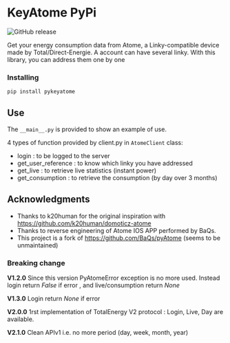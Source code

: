 # KeyAtome PyPi
![GitHub release](https://img.shields.io/github/release/jugla/pyKeyAtome)

Get your energy consumption data from Atome, a Linky-compatible device made by Total/Direct-Energie.
A account can have several linky. With this library, you can address them one by one

### Installing
```
pip install pykeyatome
```

## Use
The `__main__.py` is provided to show an example of use.

4 types of function provided by client.py in `AtomeClient` class:
- login : to be logged to the server
- get_user_reference : to know which linky you have addressed 
- get_live : to retrieve live statistics (instant power)
- get_consumption : to retrieve the consumption (by day over 3 months)

## Acknowledgments
* Thanks to k20human for the original inspiration with https://github.com/k20human/domoticz-atome
* Thanks to reverse engineering of Atome IOS APP performed by BaQs.
* This project is a fork of https://github.com/BaQs/pyAtome (seems to be unmaintained)

### Breaking change
**V1.2.0** Since this version PyAtomeError exception is no more used. Instead login return *False* if error , and live/consumption return *None*

**V1.3.0** Login return *None* if error

**V2.0.0** 1rst implementation of TotalEnergy V2 protocol : Login, Live, Day are available.

**V2.1.0** Clean APIv1 i.e. no more period (day, week, month, year)
